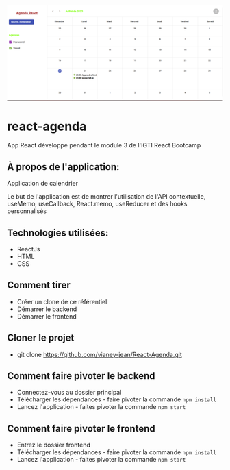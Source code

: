  <img src='./Agendas.png'>  


# react-agenda
App React développé pendant le module 3 de l'IGTI React Bootcamp

## À propos de l'application:
Application de calendrier

Le but de l'application est de montrer l'utilisation de l'API contextuelle, useMemo, useCallback, React.memo, useReducer et des hooks personnalisés

## Technologies utilisées:
* ReactJs
* HTML
* CSS

## Comment tirer
* Créer un clone de ce référentiel 
* Démarrer le backend 
* Démarrer le frontend

## Cloner le projet
* git clone https://github.com/vianey-jean/React-Agenda.git
## Comment faire pivoter le backend 
* Connectez-vous au dossier principal
* Télécharger les dépendances - faire pivoter la commande
 ``` npm install ```
* Lancez l'application - faites pivoter la commande
 ``` npm start ```

## Comment faire pivoter le frontend 
* Entrez le dossier frontend
* Télécharger les dépendances - faire pivoter la commande
``` npm install ```
* Lancez l'application - faites pivoter la commande 
``` npm start ```

